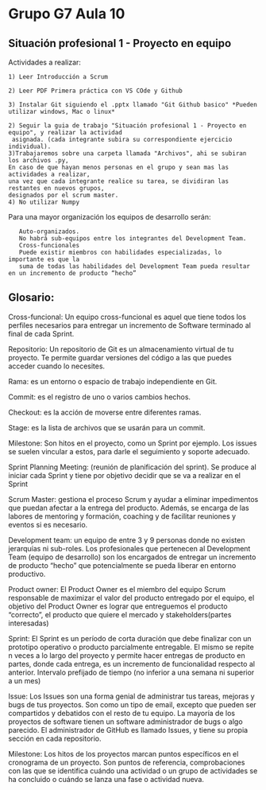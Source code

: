 # Grupo G7 Aula 10

##  Situación profesional 1 - Proyecto en equipo

 Actividades a realizar:

    1) Leer Introducción a Scrum

    2) Leer PDF Primera práctica con VS COde y Github
    
    3) Instalar Git siguiendo el .pptx llamado "Git Github basico" *Pueden utilizar windows, Mac o linux*

    2) Seguir la guia de trabajo "Situación profesional 1 - Proyecto en equipo", y realizar la actividad
     asignada. (cada integrante subira su correspondiente ejercicio individual).
    3)Trabajaremos sobre una carpeta llamada "Archivos", ahi se subiran los archivos .py,  
    En caso de que hayan menos personas en el grupo y sean mas las actividades a realizar,
    una vez que cada integrante realice su tarea, se dividiran las restantes en nuevos grupos,
    designados por el scrum master.
    4) No utilizar Numpy

Para una mayor organización los equipos de desarrollo serán: 


       Auto-organizados.
       No habrá sub-equipos entre los integrantes del Development Team.
       Cross-funcionales
       Puede existir miembros con habilidades especializadas, lo importante es que la 
       suma de todas las habilidades del Development Team pueda resultar en un incremento de producto “hecho”

 ## Glosario:

Cross-funcional: Un equipo cross-funcional es aquel que tiene todos los perfiles necesarios para entregar un 
incremento de Software terminado al final de cada Sprint.

Repositorio: Un repositorio de Git es un almacenamiento virtual de tu proyecto. Te permite guardar versiones 
del código a las que puedes acceder cuando lo necesites.

Rama: es un entorno o espacio de trabajo independiente en Git.

Commit: es el registro de uno o varios cambios hechos.

Checkout: es la acción de moverse entre diferentes ramas.

Stage: es la lista de archivos que se usarán para un commit.

Milestone: Son hitos en el proyecto, como un Sprint por ejemplo. Los issues se suelen vincular a estos, para darle el seguimiento y soporte adecuado.

Sprint Planning Meeting: (reunión de planificación del sprint). Se produce al iniciar cada Sprint y tiene por objetivo decidir que se va a realizar en el Sprint

Scrum Master: gestiona el proceso Scrum y ayudar a eliminar impedimentos que puedan afectar a la entrega del producto. Además, se encarga de las labores de mentoring y formación, coaching y de facilitar reuniones y  eventos si es necesario.

Development team: un equipo de entre 3 y 9 personas donde no existen jerarquías ni sub-roles. Los profesionales que pertenecen al Development Team (equipo de desarrollo) son los encargados de  entregar un incremento de producto “hecho” que potencialmente se pueda liberar en entorno productivo. 
   

Product owner: El Product Owner es el miembro del equipo Scrum responsable de maximizar el valor del producto  entregado por el equipo, el objetivo del Product Owner es lograr que entreguemos el producto “correcto”, el producto que quiere el mercado y stakeholders(partes interesadas)
    
Sprint: El Sprint es un período de corta duración que debe finalizar con un prototipo operativo o producto  parcialmente entregable. El mismo se repite n veces a lo largo del proyecto y permite hacer entregas de  producto en partes, donde cada entrega, es un incremento de funcionalidad respecto al anterior. Intervalo  prefijado de tiempo (no inferior a una semana ni superior a un mes)

Issue: Los Issues son una forma genial de administrar tus tareas, mejoras y bugs de tus proyectos. Son como un tipo de email, excepto que pueden ser compartidos y debatidos con el resto de tu equipo. La mayoría de los proyectos de software tienen un software administrador de bugs o algo parecido. El administrador de GitHub  es llamado Issues, y tiene su propia sección en cada repositorio.

Milestone: Los hitos de los proyectos marcan puntos específicos en el cronograma de un proyecto. Son puntos de referencia, comprobaciones con las que se identifica cuándo una actividad o un grupo de actividades se ha concluido o cuándo se lanza una fase o actividad nueva.
